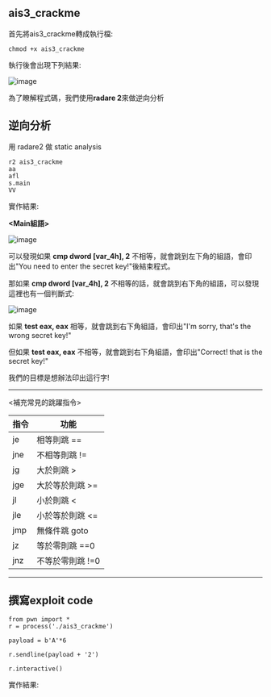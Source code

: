 ## ais3_crackme
首先將ais3_crackme轉成執行檔:
```
chmod +x ais3_crackme
```
執行後會出現下列結果:

![image](https://user-images.githubusercontent.com/22366572/138836735-9745e7f1-804c-4884-81e9-ea1600378724.png)

為了瞭解程式碼，我們使用**radare 2**來做逆向分析
## 逆向分析
用 radare2 做 static analysis
```
r2 ais3_crackme
aa
afl
s.main
VV
```
實作結果:

**<Main組語>**

![image](https://user-images.githubusercontent.com/22366572/138836103-e44b91be-c2ae-4c90-bc5e-bd19824fefba.png)

可以發現如果 **cmp dword [var_4h], 2** 不相等，就會跳到左下角的組語，會印出"You need to enter the secret key!"後結束程式。

那如果 **cmp dword [var_4h], 2** 不相等的話，就會跳到右下角的組語，可以發現這裡也有一個判斷式:

![image](https://user-images.githubusercontent.com/22366572/138869911-b6327a2d-e7ed-4af0-9379-1201bf9ba2c5.png)


如果 **test eax, eax** 相等，就會跳到右下角組語，會印出"I'm sorry, that's the wrong secret key!"
<p> 但如果 <b>test eax, eax</b> 不相等，就會跳到右下角組語，會印出"Correct! that is the secret key!"
  
我們的目標是想辦法印出這行字!

---
<補充常見的跳躍指令>
    
|指令 |功能|
|-----|--------|
|je   |相等則跳 ==|
|jne  |不相等則跳 !=|
|jg   |大於則跳 >|
|jge  |大於等於則跳 >=|
|jl   |小於則跳 <|
|jle  |小於等於則跳 <=|
|jmp  |無條件跳 goto|
|jz   |等於零則跳 ==0|
|jnz  |不等於零則跳 !=0|    
---

## 撰寫exploit code
```
from pwn import *
r = process('./ais3_crackme')

payload = b'A'*6

r.sendline(payload + '2')

r.interactive()
```
實作結果:
